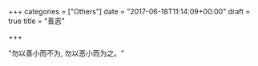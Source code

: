+++
categories = ["Others"]
date = "2017-06-18T11:14:09+00:00"
draft = true
title = "善恶"

+++


"勿以善小而不为, 勿以恶小而为之。"